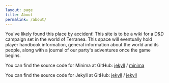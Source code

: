 ```yaml
---
layout: page
title: About
permalink: /about/
---
```


You've likely found this place by accident! This site is to be a wiki for a D&D campaign set in the world of Terranea. This space will eventually hold player handbook information, general information about the world and its people, along with a journal of our party's adventures once the game begins.

You can find the source code for Minima at GitHub:
[jekyll][jekyll-organization] /
[minima](https://github.com/jekyll/minima)

You can find the source code for Jekyll at GitHub:
[jekyll][jekyll-organization] /
[jekyll](https://github.com/jekyll/jekyll)


[jekyll-organization]: https://github.com/jekyll

